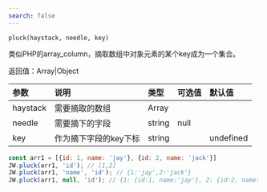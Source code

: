 ```yaml
---
search: false
---
```


`pluck(haystack, needle, key)`

类似PHP的array_column，摘取数组中对象元素的某个key成为一个集合。

返回值：Array|Object

参数|说明|类型|可选值|默认值
:--|:--|:--|:--|:--
haystack|需要摘取的数组|Array||
needle|需要摘下的字段|string|null|
key|作为摘下字段的key下标|string||undefined

```js
const arr1 = [{id: 1, name: 'jay'}, {id: 2, name: 'jack'}]
JW.pluck(arr1, 'id'); // [1,2]
JW.pluck(arr1, 'name', 'id'); // {1:'jay',2:'jack'}
JW.pluck(arr1, null, 'id'); // {1: {id:1, name:'jay'}, 2: {id:2, name:'jack'}}
```
